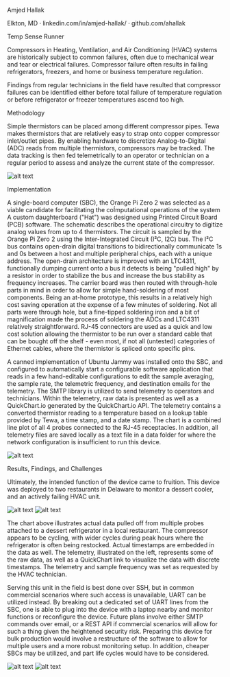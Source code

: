 Amjed Hallak

Elkton, MD · linkedin.com/in/amjed-hallak/ · github.com/ahallak

Temp Sense Runner

Compressors in Heating, Ventilation, and Air Conditioning (HVAC) systems are historically subject to common failures, often due to mechanical wear and tear or electrical failures. Compressor failure often results in failing refrigerators, freezers, and home or business temperature regulation.

Findings from regular technicians in the field have resulted that compressor failures can be identified either before total failure of temperature regulation or before refrigerator or freezer temperatures ascend too high.

Methodology

Simple thermistors can be placed among different compressor pipes. Tewa makes thermistors that are relatively easy to strap onto copper compressor inlet/outlet pipes. By enabling hardware to discretize Analog-to-Digital (ADC) reads from multiple thermistors, compressors may be tracked. The data tracking is then fed telemetrically to an operator or technician on a regular period to assess and analyze the current state of the compressor.


![alt text](_Gallery/Schematic.png "Schematic")

Implementation

A single-board computer (SBC), the Orange Pi Zero 2 was selected as a viable candidate for facilitating the coÍmputational operations of the system A custom daughterboard ("Hat") was designed using Printed Circuit Board (PCB) software. The schematic describes the operational circuitry to digitize analog values from up to 4 thermistors. The circuit is sampled by the Orange Pi Zero 2 using the Inter-Integrated Circuit (I²C, I2C) bus. The I²C bus contains open-drain digital transitions to bidirectionally communicate 1s and 0s between a host and multiple peripheral chips, each with a unique address. The open-drain architecture is improved with an LTC4311, functionally dumping current onto a bus it detects is being "pulled high" by a resistor in order to stabilize the bus and increase the bus stability as frequency increases. The carrier board was then routed with through-hole parts in mind in order to allow for simple hand-soldering of most components. Being an at-home prototype, this results in a relatively high cost saving operation at the expense of a few minutes of soldering. Not all parts were through hole, but a fine-tipped soldering iron and a bit of magnification made the process of soldering the ADCs and LTC4311 relatively straightforward. RJ-45 connectors are used as a quick and low cost solution allowing the thermistor to be run over a standard cable that can be bought off the shelf - even most, if not all (untested) categories of Ethernet cables, where the thermistor is spliced onto specific pins.

A canned implementation of Ubuntu Jammy was installed onto the SBC, and configured to automatically start a configurable software application that reads in a few hand-editable configurations to edit the sample averaging, the sample rate, the telemetric frequency, and destination emails for the telemetry. The SMTP library is utilized to send telemetry to operators and technicians. Within the telemetry, raw data is presented as well as a QuickChart.io generated by the QuickChart.io API. The telemetry contains a converted thermistor reading to a temperature based on a lookup table provided by Tewa, a time stamp, and a date stamp. The chart is a combined line plot of all 4 probes connected to the RJ-45 receptacles. In addition, all telemetry files are saved locally as a text file in a data folder for where the network configuration is insufficient to run this device.

![alt text](_Gallery/Layout3D.png "Layout")

Results, Findings, and Challenges

Ultimately, the intended function of the device came to fruition. This device was deployed to two restaurants in Delaware to monitor a dessert cooler, and an actively failing HVAC unit.

![alt text](_Gallery/Chart.png "Chart")
![alt text](_Gallery/RawTele.png "Raw")

The chart above illustrates actual data pulled off from multiple probes attached to a dessert refrigerator in a local restaurant. The compressor appears to be cycling, with wider cycles during peak hours where the refrigerator is often being restocked. Actual timestamps are embedded in the data as well. The telemetry, illustrated on the left, represents some of the raw data, as well as a QuickChart link to visualize the data with discrete timestamps. The telemetry and sample frequency was set as requested by the HVAC technician.



Serving this unit in the field is best done over SSH, but in common commercial scenarios where such access is unavailable, UART can be utilized instead. By breaking out a dedicated set of UART lines from the SBC, one is able to plug into the device with a laptop nearby and monitor functions or reconfigure the device. Future plans involve either SMTP commands over email, or a REST API if commercial scenarios will allow for such a thing given the heightened security risk. Preparing this device for bulk production would involve a restructure of the software to allow for multiple users and a more robust monitoring setup. In addition, cheaper SBCs may be utilized, and part life cycles would have to be considered. 

![alt text](_Gallery/IntegratedTop.JPEG "Top")
![alt text](_Gallery/IntegratedSide.jpeg "Side")